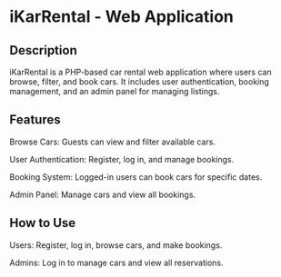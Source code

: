 # iKarRental - Web Application

## Description

iKarRental is a PHP-based car rental web application where users can browse, filter, and book cars. It includes user authentication, booking management, and an admin panel for managing listings.

## Features

Browse Cars: Guests can view and filter available cars.

User Authentication: Register, log in, and manage bookings.

Booking System: Logged-in users can book cars for specific dates.

Admin Panel: Manage cars and view all bookings.

## How to Use

Users: Register, log in, browse cars, and make bookings.

Admins: Log in to manage cars and view all reservations.
